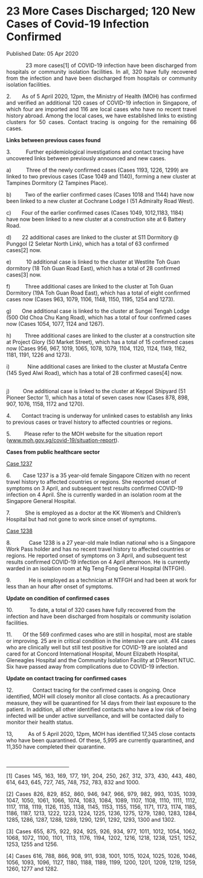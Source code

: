 <html>
    <meta http-equiv="Content-Type" content="text/html; charset=utf-8"/>
    <meta charset="utf-8"/>
    <title> 23 More Cases Discharged; 120 New Cases of Covid-19 Infection Confirmed</title>
    <body><h1> 23 More Cases Discharged; 120 New Cases of Covid-19 Infection Confirmed</h1>
    <p>Published Date: 05 Apr 2020</p> <p style="text-align: justify;">&nbsp; &nbsp; &nbsp; &nbsp; &nbsp; &nbsp;23 more cases[1]&nbsp;of COVID-19 infection have been discharged from hospitals or community isolation facilities. In all, 320 have fully recovered from the infection and have been discharged from hospitals or community isolation facilities. </p><p style="text-align: justify;">2.&nbsp; &nbsp; &nbsp; &nbsp;As of 5 April 2020, 12pm, the Ministry of Health (MOH) has confirmed and verified an additional 120 cases of COVID-19 infection in Singapore, of which four are imported and 116 are local cases who have no recent travel history abroad. Among the local cases, we have established links to existing clusters for 50 cases.&nbsp;Contact tracing is ongoing for the remaining 66 cases.</p><p style="text-align: justify;"><p><strong>Links between previous cases found</strong></p><p>3.&nbsp; &nbsp; &nbsp; &nbsp; &nbsp; Further epidemiological investigations and contact tracing have uncovered links between previously announced and new cases.</p></p><p style="text-align: justify;"><p>a)&nbsp; &nbsp; &nbsp; &nbsp; &nbsp; Three of the newly confirmed cases (Cases 1193, 1226, 1299) are linked to two previous cases (Case 1049 and 1140), forming a new cluster at Tampines Dormitory (2 Tampines Place).</p></p><p style="text-align: justify;"><p>b)&nbsp; &nbsp; &nbsp; &nbsp; &nbsp;Two of the earlier confirmed cases (Cases 1018 and 1144) have now been linked to a new cluster at Cochrane Lodge I (51 Admiralty Road West).</p></p><p style="text-align: justify;"><p>c)&nbsp; &nbsp; &nbsp; &nbsp;Four of the earlier confirmed cases (Cases 1049, 1012,1183, 1184) have now been linked to a new cluster at a construction site at 6 Battery Road.</p></p><p style="text-align: justify;"><p>d)&nbsp; &nbsp; &nbsp; &nbsp;22 additional cases are linked to the cluster at S11 Dormitory @ Punggol (2 Seletar North Link), which has a total of 63 confirmed cases[2]&nbsp;now.</p></p><p style="text-align: justify;"><p>e)&nbsp; &nbsp; &nbsp; &nbsp; &nbsp; 10 additional case is linked to the cluster at Westlite Toh Guan dormitory (18 Toh Guan Road East), which has a total of 28 confirmed cases[3]&nbsp;now.</p></p><p style="text-align: justify;"><p>f)&nbsp; &nbsp; &nbsp; &nbsp; &nbsp; Three additional cases are linked to the cluster at Toh Guan Dormitory (19A Toh Guan Road East), which has a total of eight confirmed cases now (Cases 963, 1079, 1106, 1148, 1150, 1195, 1254 and 1273).</p></p><p style="text-align: justify;"><p>g)&nbsp; &nbsp; &nbsp; &nbsp;One additional case is linked to the cluster at Sungei Tengah Lodge (500 Old Choa Chu Kang Road), which has a total of four confirmed cases now (Cases 1054, 1077, 1124 and 1267).</p></p><p style="text-align: justify;"><p>h)&nbsp; &nbsp; &nbsp; &nbsp; &nbsp;Three additional cases are linked to the cluster at a construction site at Project Glory (50 Market Street), which has a total of 15 confirmed cases now (Cases 956, 967, 1019, 1065, 1078, 1079, 1104, 1120, 1124, 1149, 1162, 1181, 1191, 1226 and 1273).</p></p><p style="text-align: justify;"><p>i)&nbsp; &nbsp; &nbsp; &nbsp; &nbsp; &nbsp; Nine additional cases are linked to the cluster at Mustafa Centre (145 Syed Alwi Road), which has a total of 28 confirmed cases[4]&nbsp;now.</p></p><p style="text-align: justify;"><p><br>j)&nbsp; &nbsp; &nbsp; &nbsp; &nbsp;One additional case is linked to the cluster at Keppel Shipyard (51 Pioneer Sector 1), which has a total of seven cases now (Cases 878, 898, 907, 1076, 1158, 1172 and 1270).</p></p><p style="text-align: justify;"><p>4.&nbsp; &nbsp; &nbsp; &nbsp;Contact tracing is underway for unlinked cases to establish any links to previous cases or travel history to affected countries or regions.</p></p><p style="text-align: justify;"><p>5.&nbsp; &nbsp; &nbsp; &nbsp; &nbsp;Please refer to the MOH website for the situation report (<a href="http://www.moh.gov.sg/covid-19/situation-report">www.moh.gov.sg/covid-19/situation-report</a>).</p></p><p style="text-align: justify;"><p><strong>Cases from public healthcare sector</strong></p><p><u>Case 1237 </u></p><p>6.&nbsp; &nbsp; &nbsp; &nbsp; Case 1237 is a 35 year-old female Singapore Citizen with no recent travel history to affected countries or regions. She reported onset of symptoms on 3 April, and subsequent test results confirmed COVID-19 infection on 4 April. She is currently warded in an isolation room at the Singapore General Hospital.</p></p><p style="text-align: justify;"><p>7.&nbsp; &nbsp; &nbsp; &nbsp; &nbsp; She is employed as a doctor at the KK Women’s and Children’s Hospital but had not gone to work since onset of symptoms.</p></p><p style="text-align: justify;"><p><u>Case 1238</u></p><p>8.&nbsp; &nbsp; &nbsp; &nbsp; &nbsp; &nbsp; Case 1238 is a 27 year-old male Indian national who is a Singapore Work Pass holder and has no recent travel history to affected countries or regions. He reported onset of symptoms on 3 April, and subsequent test results confirmed COVID-19 infection on 4 April afternoon. He is currently warded in an isolation room at Ng Teng Fong General Hospital (NTFGH).</p></p><p style="text-align: justify;"><p>9.&nbsp; &nbsp; &nbsp; &nbsp; &nbsp; &nbsp; He is employed as a technician at NTFGH and had been at work for less than an hour after onset of symptoms.</p></p><p style="text-align: justify;"><p><strong>Update on condition of confirmed cases</strong></p><p>10.&nbsp; &nbsp; &nbsp; &nbsp; &nbsp; &nbsp;To date, a total of 320 cases have fully recovered from the infection and have been discharged from hospitals or community isolation facilities.</p></p><p style="text-align: justify;"><p>11.&nbsp; &nbsp; &nbsp; &nbsp;Of the 569 confirmed cases who are still in hospital, most are stable or improving. 25 are in critical condition in the intensive care unit. 414 cases who are clinically well but still test positive for COVID-19 are isolated and cared for at Concord International Hospital, Mount Elizabeth Hospital, Gleneagles Hospital and the Community Isolation Facility at D’Resort NTUC. Six have passed away from complications due to COVID-19 infection.</p></p><p style="text-align: justify;"><p><strong>Update on contact tracing for confirmed cases </strong></p><p>12.&nbsp; &nbsp; &nbsp; &nbsp; &nbsp; &nbsp; &nbsp;Contact tracing for the confirmed cases is ongoing. Once identified, MOH will closely monitor all close contacts. As a precautionary measure, they will be quarantined for 14 days from their last exposure to the patient. In addition, all other identified contacts who have a low risk of being infected will be under active surveillance, and will be contacted daily to monitor their health status.</p></p><p style="text-align: justify;"><p>13,&nbsp; &nbsp; &nbsp; &nbsp; &nbsp; As of 5 April 2020, 12pm, MOH has identified 17,345 close contacts who have been quarantined. Of these, 5,995 are currently quarantined, and 11,350 have completed their quarantine.</p></p><div style="text-align: justify;"><br clear="all"> <hr align="left" size="1" width="33%"> <div id="ftn1"> </div></div><p style="text-align: justify;">[1] Cases 145, 163, 169, 177, 191, 204, 250, 267, 312, 373, 430, 443, 480, 614, 643, 645, 727, 745, 748, 752, 783, 832 and 1000.</p><p style="text-align: justify;">[2] Cases 826, 829, 852, 860, 946, 947, 966, 979, 982, 993, 1035, 1039, 1047, 1050, 1061, 1066, 1074, 1083, 1084, 1089, 1107, 1108, 1110, 1111, 1112, 1117, 1118, 1119, 1126, 1135, 1138, 1145, 1153, 1155, 1156, 1171, 1173, 1174, 1185, 1186, 1187, 1213, 1222, 1223, 1224, 1225, 1236, 1275, 1279, 1280, 1283, 1284, 1285, 1286, 1287, 1288, 1289, 1290, 1291, 1292, 1293, 1300 and 1302.&nbsp;</p><p style="text-align: justify;">[3] Cases 655, 875, 922, 924, 925, 926, 934, 977, 1011, 1012, 1054, 1062, 1068, 1072, 1100, 1101, 1113, 1176, 1194, 1202, 1216, 1218, 1238, 1251, 1252, 1253, 1255 and 1256.</p><p style="text-align: justify;">[4] Cases 616, 788, 866, 908, 911, 938, 1001, 1015, 1024, 1025, 1026, 1046, 1056, 1093, 1096, 1127, 1180, 1188, 1189, 1199, 1200, 1201, 1209, 1219, 1259, 1260, 1277 and 1282.</p><p><div><div id="ftn4"> </div> </div><br><div id="ftn4"> </div> </p></body>
</html>